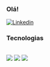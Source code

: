 ### Olá! 

[![Linkedin](https://img.shields.io/badge/LinkedIn-0077B5?style=for-the-badge&logo=linkedin&logoColor=white)](https://www.linkedin.com/in/nicolas-ara%C3%BAjo-26a78317a/)




### Tecnologias

<div style="display: inline_block"><br/>
<img aling="center"  src="https://img.shields.io/badge/TypeScript-007ACC?style=for-the-badge&logo=typescript&logoColor=white">
<img aling="center"  src="https://img.shields.io/badge/React-20232A?style=for-the-badge&logo=react&logoColor=61DAFB">
   <img aling="center"  src="https://img.shields.io/badge/React-Native-20232A?style=for-the-badge&logo=react&logoColor=61DAFB">


<br>
   
    


</div>
